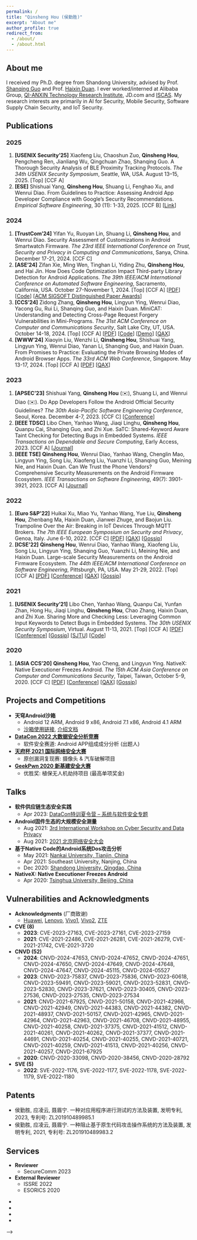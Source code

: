 ```yaml
---
permalink: /
title: "Qinsheng Hou (侯勤胜)"
excerpt: "About me"
author_profile: true
redirect_from: 
  - /about/
  - /about.html
---
```


About me
------
I received my Ph.D. degree from Shandong University, advised by Prof. [Shanqing Guo](https://sduiseclab.github.io/profile/guoshanqing.html) and Prof. [Haixin Duan](https://netsec.ccert.edu.cn/people/duanhx/). I ever worked/interned at Alibaba Group, [QI-ANXIN Technology Research Institute](https://research.qianxin.com/), JD.com and [ISCAS](http://www.iscas.ac.cn/). My research interests are primarily in AI for Security, Mobile Security, Software Supply Chain Security, and IoT Security.

Publications
------

### 2025

1. **[USENIX Security’25]** Xiaofeng Liu, Chaoshun Zuo, **Qinsheng Hou**, Pengcheng Ren, Jianliang Wu, Qingchuan Zhao, Shanqing Guo. A Thorough Security Analysis of BLE Proximity Tracking Protocols. *The 34th USENIX Security Symposium*, Seattle, WA, USA. August 13–15, 2025. [Top] [CCF A]
2. **[ESE]** Shishuai Yang, **Qinsheng Hou**, Shuang Li, Fenghao Xu, and Wenrui Diao. From Guidelines to Practice: Assessing Android App Developer Compliance with Google’s Security Recommendations. *Empirical Software Engineering*, 30 (11): 1-33, 2025. [CCF B] [[Link](https://rdcu.be/dYrz6)]

### 2024

1. **[TrustCom’24]** Yifan Yu, Ruoyan Lin, Shuang Li, **Qinsheng Hou**, and Wenrui Diao. Security Assessment of Customizations in Android Smartwatch Firmware. *The 23rd IEEE International Conference on Trust, Security and Privacy in Computing and Communications*, Sanya, China. December 17-21, 2024. [CCF C]
2. **[ASE’24]** Zifan Xie, Ming Wen, Tinghan Li, Yiding Zhu, **Qinsheng Hou**, and Hai Jin. How Does Code Optimization Impact Third-party Library Detection for Android Applications. *The 39th IEEE/ACM International Conference on Automated Software Engineering*, Sacramento, California, USA. October 27-November 1, 2024. [Top] [CCF A] [[PDF](https://xzf1234.github.io/pdfs/ASE24_LibHunter.pdf)] [[Code](https://github.com/CGCL-codes/LibHunter)] [[ACM SIGSOFT Distinguished Paper Awards](https://conf.researchr.org/info/ase-2024/awards)]
3. **[CCS’24]** Zidong Zhang, **Qinsheng Hou**, Lingyun Ying, Wenrui Diao, Yacong Gu, Rui Li, Shanqing Guo, and Haixin Duan. MiniCAT: Understanding and Detecting Cross-Page Request Forgery Vulnerabilities in Mini-Programs. *The 31st ACM Conference on Computer and Communications Security*, Salt Lake City, UT, USA. October 14-18, 2024. [Top] [CCF A] [[PDF](https://chicharitomu14.github.io/files/minicat_ccs24.pdf)] [[Code](https://github.com/kee1ongz/MiniCAT)] [[Demo](https://sites.google.com/view/minicprf)] [[QAX](https://research.qianxin.com/archives/2633)]
4. **[WWW’24]** Xiaoyin Liu, Wenzhi Li, **Qinsheng Hou**, Shishuai Yang, Lingyun Ying, Wenrui Diao, Yanan Li, Shanqing Guo, and Haixin Duan. From Promises to Practice: Evaluating the Private Browsing Modes of Android Browser Apps. *The 33rd ACM Web Conference*, Singapore. May 13-17, 2024. [Top] [CCF A] [[PDF](https://diaowenrui.github.io/paper/www24-liu.pdf)] [[QAX](https://research.qianxin.com/archives/1740)]

### 2023

1. **[APSEC’23]** Shishuai Yang, **Qinsheng Hou** (✉️), Shuang Li, and Wenrui Diao (✉️). Do App Developers Follow the Android Official Security Guidelines? *The 30th Asia-Pacific Software Engineering Conference*, Seoul, Korea. December 4-7, 2023. [CCF C] [[Conference](https://conf.researchr.org/details/apsec-2023/apsec-2023-technical-track/42/Do-App-Developers-Follow-the-Android-Official-Data-Security-Guidelines-An-Empirical-)]
1. **[IEEE TDSC]** Libo Chen, Yanhao Wang, Jiaqi Linghu, **Qinsheng Hou**, Quanpu Cai, Shanqing Guo, and Zhi Xue. SaTC: Shared-Keyword Aware Taint Checking for Detecting Bugs in Embedded Systems. *IEEE Transactions on Dependable and Secure Computing*, Early Access, 2023. [CCF A] [[Journal](https://ieeexplore.ieee.org/abstract/document/10226330)]
1. **[IEEE TSE]** **Qinsheng Hou**, Wenrui Diao, Yanhao Wang, Chenglin Mao, Lingyun Ying, Song Liu, Xiaofeng Liu, Yuanzhi Li, Shanqing Guo, Meining Nie, and Haixin Duan. Can We Trust the Phone Vendors? Comprehensive Security Measurements on the Android Firmware Ecosystem. *IEEE Transactions on Software Engineering*, 49(7): 3901-3921, 2023. [CCF A] [[Journal](https://ieeexplore.ieee.org/document/10141678)]

### 2022

1. **[Euro S&P'22]** Huikai Xu, Miao Yu, Yanhao Wang, Yue Liu, **Qinsheng Hou**, Zhenbang Ma, Haixin Duan, Jianwei Zhuge, and Baojun Liu. Trampoline Over the Air: Breaking in IoT Devices Through MQTT Brokers. *The 7th IEEE European Symposium on Security and Privacy*, Genoa, Italy. June 6-10, 2022. [CCF C] [[PDF](https://github.com/ReAbout/Trampoline-Over-the-Air/blob/main/Trampoline%20Over%20the%20Air%20-%20Breaking%20in%20IoT%20Devices%20Through%20MQTT%20Brokers_validated.pdf)] [[QAX](https://research.qianxin.com/archives/1186)] [[Gossip](https://mp.weixin.qq.com/s/EWbDSyauXuTyF4ja9Duv2g)]
1. **[ICSE’22]** **Qinsheng Hou**, Wenrui Diao, Yanhao Wang, Xiaofeng Liu, Song Liu, Lingyun Ying, Shanqing Guo, Yuanzhi Li, Meining Nie, and Haixin Duan. Large-scale Security Measurements on the Android Firmware Ecosystem. *The 44th IEEE/ACM International Conference on Software Engineering*, Pittsburgh, PA, USA. May 21-29, 2022. [Top] [CCF A] [[PDF]](https://chicharitomu14.github.io/files/2022-ICSE.pdf) [[Conference](https://conf.researchr.org/details/icse-2022/icse-2022-papers/36/Large-scale-Security-Measurements-on-the-Android-Firmware-Ecosystem)] [[QAX](https://research.qianxin.com/archives/1208)] [[Gossip](https://mp.weixin.qq.com/s/ykvCJ8biYHunpxjIGW8-uA)]

### 2021

1. **[USENIX Security’21]** Libo Chen, Yanhao Wang, Quanpu Cai, Yunfan Zhan, Hong Hu, Jiaqi Linghu, **Qinsheng Hou**, Chao Zhang, Haixin Duan, and Zhi Xue. Sharing More and Checking Less: Leveraging Common Input Keywords to Detect Bugs in Embedded Systems. *The 30th USENIX Security Symposium*,  Virtual. August 11-13, 2021. [Top] [CCF A] [[PDF](https://www.usenix.org/system/files/sec21-chen-libo.pdf)] [[Conference](https://www.usenix.org/conference/usenixsecurity21/presentation/chen-libo)] [[Gossip](https://mp.weixin.qq.com/s/Xy4x2_cZnyvXAzN3G0skyg)] [[SJTU](https://news.sjtu.edu.cn/jdzh/20210225/142057.html)] [[Code](https://github.com/NSSL-SJTU/SaTC)]

### 2020

1. **[ASIA CCS’20]** **Qinsheng Hou**, Yao Cheng, and Lingyun Ying. NativeX: Native Executioner Freezes Android. *The 15th ACM Asia Conference on Computer and Communications Security*, Taipei, Taiwan, October 5-9, 2020. [CCF C] [[PDF](https://chicharitomu14.github.io/files/2020-NativeX.pdf)] [[Conference](https://dl.acm.org/doi/10.1145/3320269.3384713)] [[QAX](https://research.qianxin.com/archives/918)] [[Gossip](https://mp.weixin.qq.com/s/HFoMdir7j5EwPs6TwfQBnw)]

## Projects and Competitions

- **天穹Android沙箱**
  - Android 12 ARM, Android 9 x86, Android 7.1 x86, Android 4.1 ARM
  - [沙箱使用链接](https://sandbox.qianxin.com/sscc-tq-web/), [介绍文档](https://research.qianxin.com/archives/1748)
- [**DataCon 2022 大数据安全分析竞赛**](https://datacon.qianxin.com/datacon2022)
  - 软件安全赛道: Android APP组成成分分析 (出题人)
- [**天府杯 2021 国际网络安全大赛**](http://www.tianfucup.com/#canjia)
  - 原创漏洞复现赛: 摄像头 & 汽车破解项目
- [**GeekPwn 2020 新基建安全大赛**](https://hof.geekpwn.org/zh/index.html)
  - 优胜奖: 植保无人机劫持项目 (最高单项奖金)

Talks
------

- **软件供应链生态安全实践**
  - Apr 2023: [DataCon特训夏令营 – 系统与软件安全专题](https://datacon.qianxin.com/video/video-list)
- **Android固件生态的大规模安全测量**
  - Aug 2021: [3rd International Workshop on Cyber Security and Data Privacy](https://mp.weixin.qq.com/s/DzGv_eOpLHVaVy1u4jZ1vw)
  - Aug 2021: [2021 北京网络安全大会](https://bcs.qianxin.com/speakers/show.php?itemid=225)
- **基于Native Code的Android系统Dos攻击分析**
  - May 2021: [Nankai University, Tianjin, China](https://cc.nankai.edu.cn/2021/0507/c13294a356791/page.htm)
  - Apr 2021: Southeast University, Nanjing, China
  - Dec 2020: [Shandong University, Qingdao, China](https://cst.qd.sdu.edu.cn/info/1038/1077.htm)
- **NativeX: Native Executioner Freezes Android**
  - Apr 2020: [Tsinghua University, Beijing, China](http://netsec.ccert.edu.cn/chs/seminars/2020-04-16-NativeX)

Vulnerabilities and Acknowledgments
------
- **Acknowledgments** (厂商致谢)
  - [Huawei](https://device.harmonyos.com/cn/docs/security/acknowledgments/security-acknowledgments-0000001050066659),  [Lenovo](https://iknow.lenovo.com.cn/detail/199217.html), [Vivo1](https://www.vivo.com/en/support/security-advisory-detail?id=9), [Vivo2](https://www.vivo.com/en/support/security-advisory-detail?id=10), [ZTE](https://support.zte.com.cn/support/news/LoopholeInfoDetail.aspx?newsId=1019084)
- **CVE (8)** 
  - **2023**: CVE-2023-27163, CVE-2023-27161, CVE-2023-27159 
  - **2021**: CVE-2021-22486, CVE-2021-26281, CVE-2021-26279, CVE-2021-21742, CVE-2021-3720
- **CNVD (52)** 
  - **2024**: CNVD-2024-47653, CNVD-2024-47652, CNVD-2024-47651, CNVD-2024-47650, CNVD-2024-47649, CNVD-2024-47648, CNVD-2024-47647, CNVD-2024-45115, CNVD-2024-05527
  - **2023**: CNVD-2023-75837, CNVD-2023-75836, CNVD-2023-60618, CNVD-2023-59491, CNVD-2023-59021, CNVD-2023-52831, CNVD-2023-52830, CNVD-2023-37621, CNVD-2023-30405, CNVD-2023-27536, CNVD-2023-27535, CNVD-2023-27534
  - **2021**: CNVD-2021-67925, CNVD-2021-50158, CNVD-2021-42966, CNVD-2021-42949, CNVD-2021-44383, CNVD-2021-44382, CNVD-2021-48937, CNVD-2021-50157, CNVD-2021-42965, CNVD-2021-42964, CNVD-2021-42963, CNVD-2021-46708, CNVD-2021-48955, CNVD-2021-40258, CNVD-2021-37375, CNVD-2021-41512, CNVD-2021-40261, CNVD-2021-40262, CNVD-2021-37377, CNVD-2021-44691, CNVD-2021-40254, CNVD-2021-40255, CNVD-2021-40721, CNVD-2021-40259, CNVD-2021-41513, CNVD-2021-40256, CNVD-2021-40257, CNVD-2021-67925
  - **2020**: CNVD-2020-33098, CNVD-2020-38456,  CNVD-2020-28792
- **SVE (5)**
  - **2022**: SVE-2022-1176, SVE-2022-1177, SVE-2022-1178, SVE-2022-1179, SVE-2022-1180

## Patents

- 侯勤胜, 应凌云, 聂眉宁. 一种对应用程序进行测试的方法及装置, 发明专利, 2023, 专利号: ZL201910489985.1
- 侯勤胜, 应凌云, 聂眉宁. 一种阻止基于原生代码攻击操作系统的方法及装置, 发明专利, 2021, 专利号: ZL201910489983.2

## Services

- **Reviewer**
  - SecureComm 2023
- **External Reviewer**
  - ISSRE 2022
  - ESORICS 2020

<!--

- <!--**Others**-->
  - <!--电子科技大学外聘副研究员-->
  - <!--网络安全学院学生创新资助计划指导老师 [[SDU](https://www.qdxq.sdu.edu.cn/info/1282/35098.htm)] [[SJTU](https://www.seiee.sjtu.edu.cn/index_news/8224.html)]-->
  - <!--东南大学专业学位硕士研究生校外指导教师-->
  - <!--“观安杯”网络安全技能竞赛特聘专家-->

-->

<!--

Getting started
------
1. Register a GitHub account if you don't have one and confirm your e-mail (required!)
1. Fork [this repository](https://github.com/academicpages/academicpages.github.io) by clicking the "fork" button in the top right. 
1. Go to the repository's settings (rightmost item in the tabs that start with "Code", should be below "Unwatch"). Rename the repository "[your GitHub username].github.io", which will also be your website's URL.
1. Set site-wide configuration and create content & metadata (see below -- also see [this set of diffs](http://archive.is/3TPas) showing what files were changed to set up [an example site](https://getorg-testacct.github.io) for a user with the username "getorg-testacct")
1. Upload any files (like PDFs, .zip files, etc.) to the files/ directory. They will appear at https://[your GitHub username].github.io/files/example.pdf.  
1. Check status by going to the repository settings, in the "GitHub pages" section

Site-wide configuration
------
The main configuration file for the site is in the base directory in [_config.yml](https://github.com/academicpages/academicpages.github.io/blob/master/_config.yml), which defines the content in the sidebars and other site-wide features. You will need to replace the default variables with ones about yourself and your site's github repository. The configuration file for the top menu is in [_data/navigation.yml](https://github.com/academicpages/academicpages.github.io/blob/master/_data/navigation.yml). For example, if you don't have a portfolio or blog posts, you can remove those items from that navigation.yml file to remove them from the header. 

Create content & metadata
------
For site content, there is one markdown file for each type of content, which are stored in directories like _publications, _talks, _posts, _teaching, or _pages. For example, each talk is a markdown file in the [_talks directory](https://github.com/academicpages/academicpages.github.io/tree/master/_talks). At the top of each markdown file is structured data in YAML about the talk, which the theme will parse to do lots of cool stuff. The same structured data about a talk is used to generate the list of talks on the [Talks page](https://academicpages.github.io/talks), each [individual page](https://academicpages.github.io/talks/2012-03-01-talk-1) for specific talks, the talks section for the [CV page](https://academicpages.github.io/cv), and the [map of places you've given a talk](https://academicpages.github.io/talkmap.html) (if you run this [python file](https://github.com/academicpages/academicpages.github.io/blob/master/talkmap.py) or [Jupyter notebook](https://github.com/academicpages/academicpages.github.io/blob/master/talkmap.ipynb), which creates the HTML for the map based on the contents of the _talks directory).

**Markdown generator**

I have also created [a set of Jupyter notebooks](https://github.com/academicpages/academicpages.github.io/tree/master/markdown_generator
) that converts a CSV containing structured data about talks or presentations into individual markdown files that will be properly formatted for the academicpages template. The sample CSVs in that directory are the ones I used to create my own personal website at stuartgeiger.com. My usual workflow is that I keep a spreadsheet of my publications and talks, then run the code in these notebooks to generate the markdown files, then commit and push them to the GitHub repository.

How to edit your site's GitHub repository
------
Many people use a git client to create files on their local computer and then push them to GitHub's servers. If you are not familiar with git, you can directly edit these configuration and markdown files directly in the github.com interface. Navigate to a file (like [this one](https://github.com/academicpages/academicpages.github.io/blob/master/_talks/2012-03-01-talk-1.md) and click the pencil icon in the top right of the content preview (to the right of the "Raw | Blame | History" buttons). You can delete a file by clicking the trashcan icon to the right of the pencil icon. You can also create new files or upload files by navigating to a directory and clicking the "Create new file" or "Upload files" buttons. 

Example: editing a markdown file for a talk
![Editing a markdown file for a talk](/images/editing-talk.png)

For more info
------
More info about configuring academicpages can be found in [the guide](https://academicpages.github.io/markdown/). The [guides for the Minimal Mistakes theme](https://mmistakes.github.io/minimal-mistakes/docs/configuration/) (which this theme was forked from) might also be helpful.
-->
